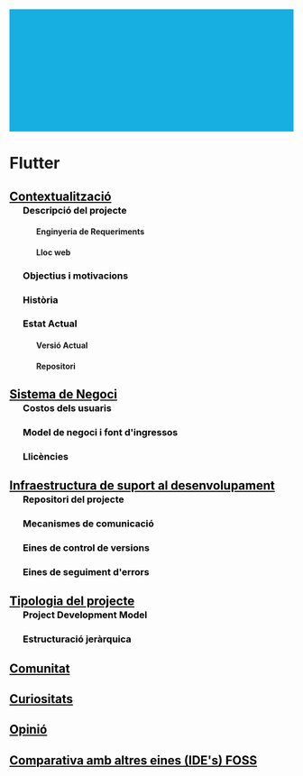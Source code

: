 <div style="
	background-image: url(https://cdn-images-1.medium.com/max/2000/1*xC_TLYcq5MO4VGAPgPDqHg.png); 
	height: 15.5em;
	background-attachment: fixed;
	background-position: center;
  background-repeat: no-repeat;
	background-size: contain;
	background-color: #17aee2">
</div>



# Flutter
<div> <!-- Titol -->
	<a href="https://wiki-js-epl.herokuapp.com/flutter/contextualitzacio" ><h2 style="pointer-events: auto; cursor: pointer; text-decoration : none; color : #000000;">Contextualització</h2></a>
	<div>
		<ul style="margin-top: -1.5em !important"> <!-- sub Titols -->
			<a href="https://wiki-js-epl.herokuapp.com/flutter/contextualitzacio/descripcio-projecte" 
					 style="pointer-events: auto; cursor: pointer; text-decoration : none; color : #000000;">
				 <h3>Descripció del projecte</h3>
			</a>	
			<ul> <!-- subsub Titols -->
				<h4 id="actual-version"><a class="toc-anchor nc-icon-outline location_bookmark-add internal-link" href="#actual-version" aria-hidden="true"></a> Enginyeria de Requeriments</h4>
				<h4 id="actual-version"><a class="toc-anchor nc-icon-outline location_bookmark-add internal-link" href="#lloc-web" aria-hidden="true"></a> Lloc web</h4>
			</ul>
			<a href="https://wiki-js-epl.herokuapp.com/flutter/contextualitzacio/objectius-motivacions" 
		 style="pointer-events: auto; cursor: pointer; text-decoration : none; color : #000000;">
			 <h3>Objectius i motivacions</h3>
			</a>
			<a href="https://wiki-js-epl.herokuapp.com/flutter/contextualitzacio/historia" 
		 style="pointer-events: auto; cursor: pointer; text-decoration : none; color : #000000;">
			 <h3> Història</h3>
			</a>
			<a href="https://wiki-js-epl.herokuapp.com/flutter/contextualitzacio/estat-actual" 
		 style="pointer-events: auto; cursor: pointer; text-decoration : none; color : #000000;">
			 <h3> Estat Actual</h3>
			</a>
			<div>
				<ul>
					<h4 id="actual-version"><a class="toc-anchor nc-icon-outline location_bookmark-add internal-link" href="#actual-version" aria-hidden="true"></a> Versió Actual</h4>
					<h4 id="actual-version"><a class="toc-anchor nc-icon-outline location_bookmark-add internal-link" href="#lloc-web" aria-hidden="true"></a> Repositori</h4>
				</ul>
			</div>
		</ul>
	</div>
</div>

<div> <!-- Titol -->
	<a href="https://wiki-js-epl.herokuapp.com/flutter/sistema-negoci" ><h2 style="pointer-events: auto; cursor: pointer; text-decoration : none; color : #000000;"> Sistema de Negoci</h2></a>
	<div>
		<ul style="margin-top: -1.5em !important"> <!-- sub Titols -->
			<a href="https://wiki-js-epl.herokuapp.com/flutter/sistema-negoci/costos-usuaris" 
		 style="pointer-events: auto; cursor: pointer; text-decoration : none; color : #000000;">
			 <h3> Costos dels usuaris</h3>
			</a>
			<a href="https://wiki-js-epl.herokuapp.com/flutter/sistema-negoci/negoci-ingressos" 
		 style="pointer-events: auto; cursor: pointer; text-decoration : none; color : #000000;">
			 <h3> Model de negoci i font d'ingressos</h3>
			</a>
			</a>
			<a href="https://wiki-js-epl.herokuapp.com/flutter/sistema-negoci/llicencia" 
		 style="pointer-events: auto; cursor: pointer; text-decoration : none; color : #000000;">
			 <h3> Llicències</h3>
			</a>
		</ul>
	</div>
</div>

<div> <!-- Titol -->
	<a href="https://wiki-js-epl.herokuapp.com/flutter/infraestructura-desenvolupament" ><h2 style="pointer-events: auto; cursor: pointer; text-decoration : none; color : #000000;"> Infraestructura de suport al desenvolupament</h2></a>
	<div>
		<ul style="margin-top: -1.5em !important"> <!-- sub Titols -->
			<a href="https://wiki-js-epl.herokuapp.com/flutter/infraestructura-desenvolupament/repositori-projecte" 
					 style="pointer-events: auto; cursor: pointer; text-decoration : none; color : #000000;">
				 <h3> Repositori del projecte</h3>
			</a>
			<a href="https://wiki-js-epl.herokuapp.com/flutter/infraestructura-desenvolupament/mecanismes-comunicacio" 
		 style="pointer-events: auto; cursor: pointer; text-decoration : none; color : #000000;">
			 <h3> Mecanismes de comunicació</h3>
			</a>
			<a href="https://wiki-js-epl.herokuapp.com/flutter/infraestructura-desenvolupament/eines-control-versions" 
		 style="pointer-events: auto; cursor: pointer; text-decoration : none; color : #000000;">
			 <h3> Eines de control de versions</h3>
			</a>
			</a>
			<a href="https://wiki-js-epl.herokuapp.com/flutter/infraestructura-desenvolupament/eines-seguiment-errors" 
		 style="pointer-events: auto; cursor: pointer; text-decoration : none; color : #000000;">
			 <h3> Eines de seguiment d'errors</h3>
			</a>
		</ul>
	</div>
</div>


<div> <!-- Titol -->
	<a href="https://wiki-js-epl.herokuapp.com/flutter/tipologia-producte" ><h2 style="pointer-events: auto; cursor: pointer; text-decoration : none; color : #000000;"> Tipologia del projecte</h2></a>
	<div>
		<ul style="margin-top: -1.5em !important"> <!-- sub Titols -->
			<a href="https://wiki-js-epl.herokuapp.com/flutter/tipologia-producte/project-development-model" 
					 style="pointer-events: auto; cursor: pointer; text-decoration : none; color : #000000;">
				 <h3> Project Development Model</h3>
			</a>
			<a href="https://wiki-js-epl.herokuapp.com/flutter/tipologia-producte/estructura-jerarquica" 
		 style="pointer-events: auto; cursor: pointer; text-decoration : none; color : #000000;">
			 <h3> Estructuració jeràrquica</h3>
			</a>
		</ul>
	</div>
</div>


<div> <!-- Titol -->
	<a href="https://wiki-js-epl.herokuapp.com/flutter/comunitat" ><h2 style="pointer-events: auto; cursor: pointer; text-decoration : none; color : #000000;"> Comunitat</h2></a>
</div>


<div> <!-- Titol -->
	<a href="https://wiki-js-epl.herokuapp.com/flutter/curiositats" ><h2 style="pointer-events: auto; cursor: pointer; text-decoration : none; color : #000000;"> Curiositats</h2></a>

</div>

<div> <!-- Titol -->
	<a href="https://wiki-js-epl.herokuapp.com/flutter/opinio" ><h2 style="pointer-events: auto; cursor: pointer; text-decoration : none; color : #000000;"> Opinió</h2></a>
</div>
<div> <!-- Titol -->
	<a href="https://wiki-js-epl.herokuapp.com/flutter/comparativa" ><h2 style="pointer-events: auto; cursor: pointer; text-decoration : none; color : #000000;"> Comparativa amb altres eines (IDE's) FOSS</h2></a>
</div>


